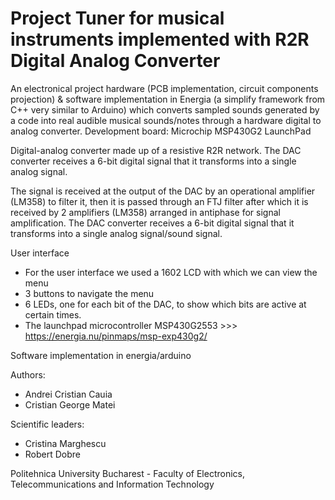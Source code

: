 # Project Tuner for musical instruments implemented with R2R Digital Analog Converter

An electronical project hardware (PCB implementation, circuit components projection) & software implementation in Energia (a simplify framework from C++ very similar to Arduino) which converts sampled sounds generated by a code into real audible musical sounds/notes through a hardware digital to analog converter.
Development board: Microchip MSP430G2 LaunchPad

Digital-analog converter made up of a resistive R2R network. 
The DAC converter receives a 6-bit digital signal that it transforms into a single analog signal.

The signal is received at the output of the DAC by an operational amplifier (LM358) to filter it, then it is passed through an FTJ filter after which it is received by 2 amplifiers (LM358) arranged in antiphase for signal amplification.
The DAC converter receives a 6-bit digital signal that it transforms into a single analog signal/sound signal.

User interface

- For the user interface we used a 1602 LCD with which we can view the menu
- 3 buttons to navigate the menu
- 6 LEDs, one for each bit of the DAC, to show which bits are active at certain times.
- The launchpad microcontroller MSP430G2553 >>> https://energia.nu/pinmaps/msp-exp430g2/

Software implementation in energia/arduino

Authors:

- Andrei Cristian Cauia
- Cristian George Matei

Scientific leaders:

- Cristina Marghescu
- Robert Dobre

Politehnica University Bucharest - Faculty of Electronics, Telecommunications and Information Technology
